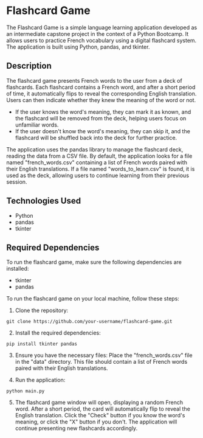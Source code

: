 # Flashcard Game

The Flashcard Game is a simple language learning application developed as an intermediate capstone project in the context of a Python Bootcamp. It allows users to practice French vocabulary using a digital flashcard system. The application is built using Python, pandas, and tkinter.

## Description

The flashcard game presents French words to the user from a deck of flashcards. Each flashcard contains a French word, and after a short period of time, it automatically flips to reveal the corresponding English translation. Users can then indicate whether they knew the meaning of the word or not.

- If the user knows the word's meaning, they can mark it as known, and the flashcard will be removed from the deck, helping users focus on unfamiliar words.
- If the user doesn't know the word's meaning, they can skip it, and the flashcard will be shuffled back into the deck for further practice.

The application uses the pandas library to manage the flashcard deck, reading the data from a CSV file. By default, the application looks for a file named "french_words.csv" containing a list of French words paired with their English translations. If a file named "words_to_learn.csv" is found, it is used as the deck, allowing users to continue learning from their previous session.

## Technologies Used

- Python
- pandas
- tkinter

## Required Dependencies

To run the flashcard game, make sure the following dependencies are installed:

- tkinter
- pandas


To run the flashcard game on your local machine, follow these steps:

1. Clone the repository:

```shell
git clone https://github.com/your-username/flashcard-game.git
```

2. Install the required dependencies:
   
```shell
pip install tkinter pandas
```

3. Ensure you have the necessary files:
Place the "french_words.csv" file in the "data" directory. This file should contain a list of French words paired with their English translations.

4. Run the application:

 ```shell
python main.py
```

5. The flashcard game window will open, displaying a random French word. After a short period, the card will automatically flip to reveal the English translation. Click the "Check" button if you know the word's meaning, or click the "X" button if you don't. The application will continue presenting new flashcards accordingly.
